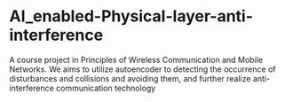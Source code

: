 # AI_enabled-Physical-layer-anti-interference
A course project in Principles of Wireless Communication and Mobile Networks. We aims to utilize autoencoder to detecting the occurrence of disturbances and collisions and avoiding them, and further realize anti-interference communication technology
